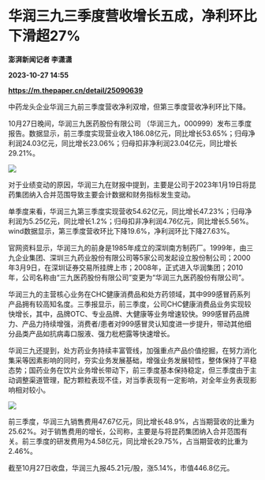 # 华润三九三季度营收增长五成，净利环比下滑超27%
**澎湃新闻记者 李潇潇**

**2023-10-27 14:55**

**https://m.thepaper.cn/detail/25090639**

中药龙头企业华润三九前三季度营收净利双增，但第三季度营收净利环比下降。

10月27日晚间，华润三九医药股份有限公司 （华润三九，000999）发布三季度报告。数据显示，前三季度实现营业收入186.08亿元，同比增长53.65%；归母净利润24.03亿元，同比增长23.06%；归母扣非净利润23.04亿元，同比增长29.21%。

![](https://imagecloud.thepaper.cn/thepaper/image/275/944/159.png)

对于业绩变动的原因，华润三九在财报中提到，主要是公司于2023年1月19日将昆药集团纳入合并范围导致主要会计数据和财务指标发生变动。

单季度来看，华润三九第三季度实现营收54.62亿元，同比增长47.23%；归母净利润为5.25亿元，同比增长1.2%；归母扣非净利润4.76亿元，同比增长5.56%。wind数据显示，第三季度营收环比下降19.6%，净利润环比下降27.63%。

官网资料显示，华润三九的前身是1985年成立的深圳南方制药厂。1999年，由三九企业集团、深圳三九药业股份有限公司等5家公司发起设立股份制公司；2000年3月9日，在深圳证券交易所挂牌上市；2008年，正式进入华润集团；2010年，公司名称由“三九医药股份有限公司”变更为“华润三九医药股份有限公司”。

华润三九的主营核心业务在CHC健康消费品和处方药领域，其中999感冒药系列产品拥有较高知名度。三季报显示，前三季度，公司CHC健康消费品业务实现较快增长，其中，品牌OTC、专业品牌、大健康等业务增速较快。999感冒药品牌力、产品力持续增强，消费者/患者对999感冒灵认知度进一步提升，带动其他细分品类产品如抗病毒口服液、强力枇杷露等快速增长。

华润三九还提到，处方药业务持续丰富管线，加强重点产品价值挖掘，在努力消化集采等因素影响的同时，夯实业务发展基础，增强业务发展韧性，整体保持了平稳态势；国药业务在饮片业务增长带动下，前三季度基本保持稳定，但三季度由于主动调整渠道管理，配方颗粒表现不佳，对当季表现有一定影响，对全年业务表现影响相对较小。

![](https://imagecloud.thepaper.cn/thepaper/image/275/944/153.png)

前三季度，华润三九销售费用47.67亿元，同比增长48.9%，占当期营收的比重为25.62%。对于销售费用的增长，公司称，主要是与将昆药集团纳入合并范围有关。前三季度的研发费用为4.58亿元，同比增长29.75%，占当期营收的比重为2.46%。

截至10月27日收盘，华润三九报45.21元/股，涨5.14%，市值446.8亿元。